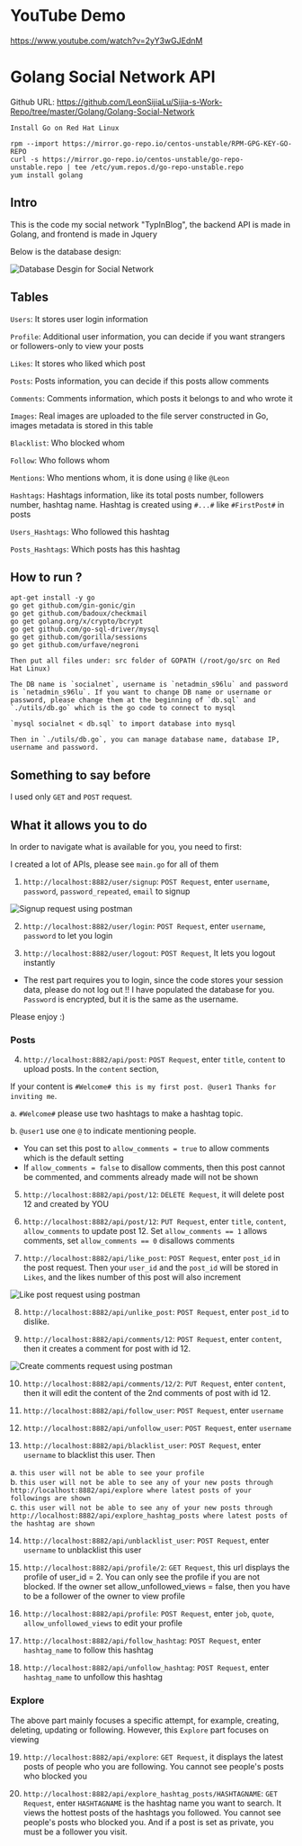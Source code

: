 # YouTube Demo

https://www.youtube.com/watch?v=2yY3wGJEdnM

# Golang Social Network API

Github URL: https://github.com/LeonSijiaLu/Sijia-s-Work-Repo/tree/master/Golang/Golang-Social-Network

```
Install Go on Red Hat Linux

rpm --import https://mirror.go-repo.io/centos-unstable/RPM-GPG-KEY-GO-REPO
curl -s https://mirror.go-repo.io/centos-unstable/go-repo-unstable.repo | tee /etc/yum.repos.d/go-repo-unstable.repo
yum install golang
```

## Intro

This is the code my social network "TypInBlog", the backend API is made in Golang, and frontend is made in Jquery

Below is the database design: 

![Database Desgin for Social Network](readmeImgs/SocialNet_DB.jpg)

## Tables

`Users`: It stores user login information

`Profile`: Additional user information, you can decide if you want strangers or followers-only to view your posts

`Likes`: It stores who liked which post

`Posts`: Posts information, you can decide if this posts allow comments

`Comments`: Comments information, which posts it belongs to and who wrote it

`Images`: Real images are uploaded to the file server constructed in Go, images metadata is stored in this table

`Blacklist`: Who blocked whom

`Follow`: Who follows whom

`Mentions`: Who mentions whom, it is done using `@` like `@Leon`

`Hashtags`: Hashtags information, like its total posts number, followers number, hashtag name. Hashtag is created using `#...#` like `#FirstPost#` in posts

`Users_Hashtags`: Who followed this hashtag

`Posts_Hashtags`: Which posts has this hashtag

## How to run ?

```
apt-get install -y go 
go get github.com/gin-gonic/gin
go get github.com/badoux/checkmail
go get golang.org/x/crypto/bcrypt
go get github.com/go-sql-driver/mysql
go get github.com/gorilla/sessions
go get github.com/urfave/negroni

Then put all files under: src folder of GOPATH (/root/go/src on Red Hat Linux)

The DB name is `socialnet`, username is `netadmin_s96lu` and password is `netadmin_s96lu`. If you want to change DB name or username or password, please change them at the beginning of `db.sql` and `./utils/db.go` which is the go code to connect to mysql

`mysql socialnet < db.sql` to import database into mysql

Then in `./utils/db.go`, you can manage database name, database IP, username and password. 
```

## Something to say before

I used only `GET` and `POST` request. 

## What it allows you to do

In order to navigate what is available for you, you need to first: 

I created a lot of APIs, please see `main.go` for all of them

1. `http://localhost:8882/user/signup`: `POST Request`, enter `username`, `password`, `password_repeated`, `email` to signup

![Signup request using postman](readmeImgs/signup_request.png)

2. `http://localhost:8882/user/login`: `POST Request`, enter `username`, `password` to let you login

3. `http://localhost:8882/user/logout`: `POST Request`, It lets you logout instantly

* The rest part requires you to login, since the code stores your session data, please do not log out !! I have populated the database for you. `Password` is encrypted, but it is the same as the username. 

Please enjoy :)

### Posts

4. `http://localhost:8882/api/post`: `POST Request`, enter `title`, `content` to upload posts. In the `content` section, 

If your content is `#Welcome# this is my first post. @user1 Thanks for inviting me`. 

a. `#Welcome#` please use two hashtags to make a hashtag topic. <br />

b. `@user1` use one `@` to indicate mentioning people. <br />

* You can set this post to `allow_comments = true` to allow comments which is the default setting
* If `allow_comments = false` to disallow comments, then this post cannot be commented, and comments already made will not be shown

5. `http://localhost:8882/api/post/12`: `DELETE Request`, it will delete post 12 and created by YOU

6. `http://localhost:8882/api/post/12`: `PUT Request`, enter `title`, `content`, `allow_comments` to update post 12. Set `allow_comments == 1` allows comments, set `allow_comments == 0` disallows comments

7. `http://localhost:8882/api/like_post`: `POST Request`, enter `post_id` in the post request. Then your `user_id` and the `post_id` will be stored in `Likes`, and the likes number of this post will also increment

![Like post request using postman](readmeImgs/like_post.png)

8. `http://localhost:8882/api/unlike_post`: `POST Request`, enter `post_id` to dislike. 

9. `http://localhost:8882/api/comments/12`: `POST Request`, enter `content`, then it creates a comment for post with id 12. 

![Create comments request using postman](readmeImgs/create_comments.png)

10. `http://localhost:8882/api/comments/12/2`: `PUT Request`, enter `content`, then it will edit the content of the 2nd comments of post with id 12. 

11. `http://localhost:8882/api/follow_user`: `POST Request`, enter `username`

12. `http://localhost:8882/api/unfollow_user`: `POST Request`, enter `username`

13. `http://localhost:8882/api/blacklist_user`: `POST Request`, enter `username` to blacklist this user. Then 

a. `this user will not be able to see your profile`  <br />
b. `this user will not be able to see any of your new posts through http://localhost:8882/api/explore where latest posts of your followings are shown`  <br />
c. `this user will not be able to see any of your new posts through http://localhost:8882/api/explore_hashtag_posts where latest posts of the hashtag are shown`  <br />

14. `http://localhost:8882/api/unblacklist_user`: `POST Request`, enter `username` to unblacklist this user

15. `http://localhost:8882/api/profile/2`: `GET Request`, this url displays the profile of user_id = 2. You can only see the profile if you are not blocked. If the owner set allow_unfollowed_views = false, then you have to be a follower of the owner to view profile

16. `http://localhost:8882/api/profile`: `POST Request`, enter `job`, `quote`, `allow_unfollowed_views` to edit your profile

17. `http://localhost:8882/api/follow_hashtag`: `POST Request`, enter `hashtag_name` to follow this hashtag

18. `http://localhost:8882/api/unfollow_hashtag`: `POST Request`, enter `hashtag_name` to unfollow this hashtag

### Explore

The above part mainly focuses a specific attempt, for example, creating, deleting, updating or following. However, this `Explore` part focuses on viewing

19. `http://localhost:8882/api/explore`: `GET Request`, it displays the latest posts of people who you are following. You cannot see people's posts who blocked you

20. `http://localhost:8882/api/explore_hashtag_posts/HASHTAGNAME`: `GET Request`, enter `HASHTAGNAME` is the hashtag name you want to search. It views the hottest posts of the hashtags you followed. You cannot see people's posts who blocked you. And if a post is set as private, you must be a follower you visit.  
